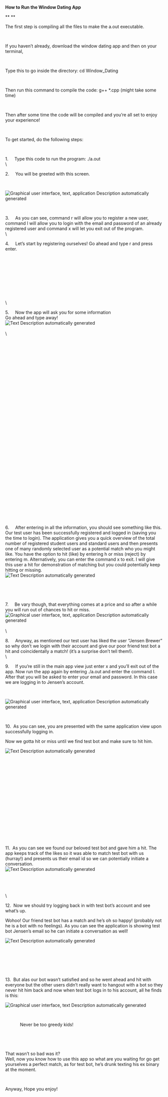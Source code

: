 **How to Run the Window Dating App**

** **

The first step is compiling all the files to make the a.out executable.

 

If you haven’t already, download the window dating app and then on your
terminal,

 

Type this to go inside the directory: cd Window\_Dating

 

Then run this command to compile the code: g++ \*.cpp (might take some
time)

 

Then after some time the code will be compiled and you’re all set to
enjoy your experience!

 

To get started, do the following steps:

 

1.     Type this code to run the program: ./a.out\
 \

2.     You will be greeted with this screen.

 

![Graphical user interface, text, application Description automatically
generated](README.fld/image001.png)

 

3.     As you can see, command r will allow you to register a new user,
command l will allow you to login with the email and password of an
already registered user and command x will let you exit out of the
program.\
 \

4.     Let’s start by registering ourselves! Go ahead and type r and
press enter.

 

 

 

 

\
 \

5.     Now the app will ask you for some information\
 Go ahead and type away!\
 ![Text Description automatically generated](README.fld/image002.png)\
 \
 \

 

 

 

 

 

 

 

 

 

 

 

 

 

 

 

 

 

 

 

6.     After entering in all the information, you should see something
like this. Our test user has been successfully registered and logged in
(saving you the time to login). The application gives you a quick
overview of the total number of registered student users and standard
users and then presents one of many randomly selected user as a
potential match who you might like. You have the option to hit (like) by
entering h or miss (reject) by entering m. Alternatively, you can enter
the command x to exit. I will give this user a hit for demonstration of
matching but you could potentially keep hitting or missing.\
 ![Text Description automatically generated](README.fld/image003.png)

 

 

7.     Be vary though, that everything comes at a price and so after a
while you will run out of chances to hit or miss.![Graphical user
interface, text, application Description automatically
generated](README.fld/image004.png)\
 \
 \

8.     Anyway, as mentioned our test user has liked the user “Jensen
Brewer” so why don’t we login with their account and give our poor
friend test bot a hit and coincidentally a match! (it’s a surprise don’t
tell them!).\
 \

9.     If you’re still in the main app view just enter x and you’ll exit
out of the app. Now run the app again by entering ./a.out and enter the
command l. After that you will be asked to enter your email and
password. In this case we are logging in to Jensen’s account.

 

![Graphical user interface, text, application Description automatically
generated](README.fld/image005.png)

 

10.  As you can see, you are presented with the same application view
upon successfully logging in.

Now we gotta hit or miss until we find test bot and make sure to hit
him.

![Text Description automatically generated](README.fld/image006.png)

 

 

 

 

 

 

 

 

 

11.  As you can see we found our beloved test bot and gave him a hit.
The app keeps track of the likes so it was able to match test bot with
us (hurray!) and presents us their email id so we can potentially
initiate a conversation.\
 ![Text Description automatically generated](README.fld/image007.png)\
 \
 \
 \
 \
 \

12.  Now we should try logging back in with test bot’s account and see
what’s up.

Wohoo! Our friend test bot has a match and he’s oh so happy! (probably
not he is a bot with no feelings). As you can see the application is
showing test bot Jensen’s email so he can initiate a conversation as
well!

![Text Description automatically generated](README.fld/image008.png)

 

 

 

13.  But alas our bot wasn’t satisfied and so he went ahead and hit with
everyone but the other users didn’t really want to hangout with a bot so
they never hit him back and now when test bot logs in to his account,
all he finds is this:

![Graphical user interface, text Description automatically
generated](README.fld/image009.png)

 

            Never be too greedy kids!

           

 

That wasn’t so bad was it?\
 Well, now you know how to use this app so what are you waiting for go
get yourselves a perfect match, as for test bot, he’s drunk texting his
ex binary at the moment.

 

Anyway, Hope you enjoy!

 

 

 
